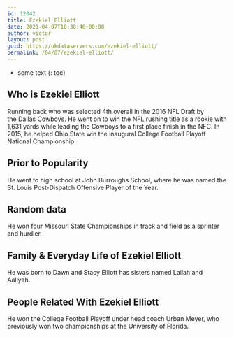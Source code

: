 ```yaml
---
id: 12042
title: Ezekiel Elliott
date: 2021-04-07T10:38:40+00:00
author: victor
layout: post
guid: https://ukdataservers.com/ezekiel-elliott/
permalink: /04/07/ezekiel-elliott/
---
```


* some text
{: toc}


## Who is Ezekiel Elliott



Running back who was selected 4th overall in the 2016 NFL Draft by the Dallas Cowboys. He went on to win the NFL rushing title as a rookie with 1,631 yards while leading the Cowboys to a first place finish in the NFC. In 2015, he helped Ohio State win the inaugural College Football Playoff National Championship. 

                
                
                
## Prior to Popularity



He went to high school at John Burroughs School, where he was named the St. Louis Post-Dispatch Offensive Player of the Year. 

                
                
                
## Random data



He won four Missouri State Championships in track and field as a sprinter and hurdler. 

                
                
                
## Family & Everyday Life of Ezekiel Elliott



He was born to Dawn and Stacy Elliott has sisters named Lailah and Aaliyah. 

                
                
                
## People Related With Ezekiel Elliott



He won the College Football Playoff under head coach Urban Meyer, who previously won two championships at the University of Florida.  

                
              
            
          
          
          
